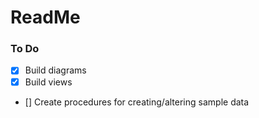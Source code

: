 # ReadMe

### To Do

- [x] Build diagrams
- [x] Build views
- [] Create procedures for creating/altering sample data
